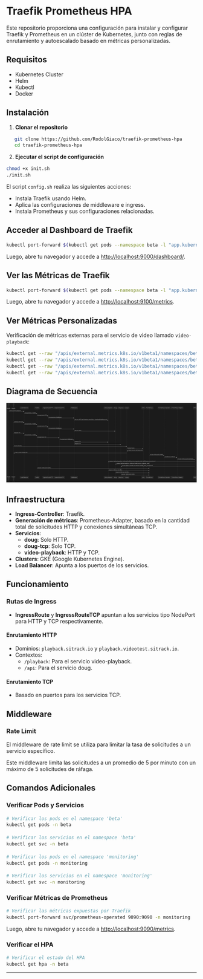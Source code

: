 # Traefik Prometheus HPA

Este repositorio proporciona una configuración para instalar y configurar Traefik y Prometheus en un clúster de Kubernetes, junto con reglas de enrutamiento y autoescalado basado en métricas personalizadas.

## Requisitos

- Kubernetes Cluster
- Helm
- Kubectl
- Docker

## Instalación

1. **Clonar el repositorio**
```bash
   git clone https://github.com/RodolGiaco/traefik-prometheus-hpa
   cd traefik-prometheus-hpa
```
2. **Ejecutar el script de configuración**

```bash
chmod +x init.sh
./init.sh
```

El script `config.sh` realiza las siguientes acciones:
- Instala Traefik usando Helm.
- Aplica las configuraciones de middleware e ingress.
- Instala Prometheus y sus configuraciones relacionadas.

## Acceder al Dashboard de Traefik

```bash
kubectl port-forward $(kubectl get pods --namespace beta -l "app.kubernetes.io/name=traefik" -o jsonpath="{.items[0].metadata.name}") 9000:9000 --namespace beta
```

Luego, abre tu navegador y accede a [http://localhost:9000/dashboard/](http://localhost:9000/dashboard/).

## Ver las Métricas de Traefik

```bash
kubectl port-forward $(kubectl get pods --namespace beta -l "app.kubernetes.io/name=traefik" -o jsonpath="{.items[0].metadata.name}") 9100:9100 --namespace beta
```

Luego, abre tu navegador y accede a [http://localhost:9100/metrics](http://localhost:9100/metrics).

## Ver Métricas Personalizadas

Verificación de métricas externas para el servicio de video llamado `video-playback`:

```bash
kubectl get --raw "/apis/external.metrics.k8s.io/v1beta1/namespaces/beta/pbtcpvideotest"
kubectl get --raw "/apis/external.metrics.k8s.io/v1beta1/namespaces/beta/pbtcpbase"
kubectl get --raw "/apis/external.metrics.k8s.io/v1beta1/namespaces/beta/pbvideotest"
kubectl get --raw "/apis/external.metrics.k8s.io/v1beta1/namespaces/beta/pbbase"
```
## Diagrama de Secuencia

![Diagrama de Secuencia](infraestructura-traefik.png)

## Infraestructura

- **Ingress-Controller**: Traefik.
- **Generación de métricas**: Prometheus-Adapter, basado en la cantidad total de solicitudes HTTP y conexiones simultáneas TCP.
- **Servicios**:
    - **doug**: Solo HTTP.
    - **doug-tcp**: Solo TCP.
    - **video-playback**: HTTP y TCP.
- **Clusters**: GKE (Google Kubernetes Engine).
- **Load Balancer**: Apunta a los puertos de los servicios.

## Funcionamiento

### Rutas de Ingress

- **IngressRoute** y **IngressRouteTCP** apuntan a los servicios tipo NodePort para HTTP y TCP respectivamente.

#### Enrutamiento HTTP

- Dominios: `playback.sitrack.io` y `playback.videotest.sitrack.io`.
- Contextos:
    - `/playback`: Para el servicio video-playback.
    - `/api`: Para el servicio doug.

#### Enrutamiento TCP

- Basado en puertos para los servicios TCP.


## Middleware

### Rate Limit

El middleware de rate limit se utiliza para limitar la tasa de solicitudes a un servicio específico.

Este middleware limita las solicitudes a un promedio de 5 por minuto con un máximo de 5 solicitudes de ráfaga.


## Comandos Adicionales

### Verificar Pods y Servicios

```bash
# Verificar los pods en el namespace 'beta'
kubectl get pods -n beta

# Verificar los servicios en el namespace 'beta'
kubectl get svc -n beta

# Verificar los pods en el namespace 'monitoring'
kubectl get pods -n monitoring

# Verificar los servicios en el namespace 'monitoring'
kubectl get svc -n monitoring
```

### Verificar Métricas de Prometheus

```bash
# Verificar las métricas expuestas por Traefik
kubectl port-forward svc/prometheus-operated 9090:9090 -n monitoring
```
Luego, abre tu navegador y accede a [http://localhost:9090/metrics](http://localhost:9090/metrics).

### Verificar el HPA

```bash
# Verificar el estado del HPA
kubectl get hpa -n beta
```

---
